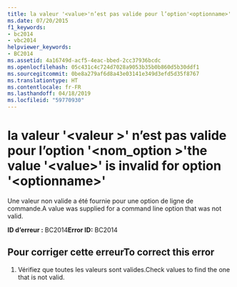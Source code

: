 ```yaml
---
title: la valeur '<value>'n’est pas valide pour l’option'<optionname>'
ms.date: 07/20/2015
f1_keywords:
- bc2014
- vbc2014
helpviewer_keywords:
- BC2014
ms.assetid: 4a16749d-acf5-4eac-bbed-2cc37936bcdc
ms.openlocfilehash: 05c431c4c724d7028a9053b35b0b860d5b30ddf1
ms.sourcegitcommit: 0be8a279af6d8a43e03141e349d3efd5d35f8767
ms.translationtype: HT
ms.contentlocale: fr-FR
ms.lasthandoff: 04/18/2019
ms.locfileid: "59770930"
---
```

# <a name="the-value-value-is-invalid-for-option-optionname"></a><span data-ttu-id="260e7-103">la valeur '\<valeur >' n’est pas valide pour l’option '\<nom_option >'</span><span class="sxs-lookup"><span data-stu-id="260e7-103">the value '\<value>' is invalid for option '\<optionname>'</span></span>
<span data-ttu-id="260e7-104">Une valeur non valide a été fournie pour une option de ligne de commande.</span><span class="sxs-lookup"><span data-stu-id="260e7-104">A value was supplied for a command line option that was not valid.</span></span>  
  
 <span data-ttu-id="260e7-105">**ID d’erreur :** BC2014</span><span class="sxs-lookup"><span data-stu-id="260e7-105">**Error ID:** BC2014</span></span>  
  
## <a name="to-correct-this-error"></a><span data-ttu-id="260e7-106">Pour corriger cette erreur</span><span class="sxs-lookup"><span data-stu-id="260e7-106">To correct this error</span></span>  
  
1. <span data-ttu-id="260e7-107">Vérifiez que toutes les valeurs sont valides.</span><span class="sxs-lookup"><span data-stu-id="260e7-107">Check values to find the one that is not valid.</span></span>